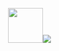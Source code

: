 <p align="center">
    <img height="70" src="https://emoji.gg/assets/emoji/7333-parrotdance.gif"><img src="https://readme-typing-svg.herokuapp.com/?font=Tourney&center=true&color=2CFF00&size=40&width=350&height=80&lines=Dídac%20Fernández"/>
    
</p>
